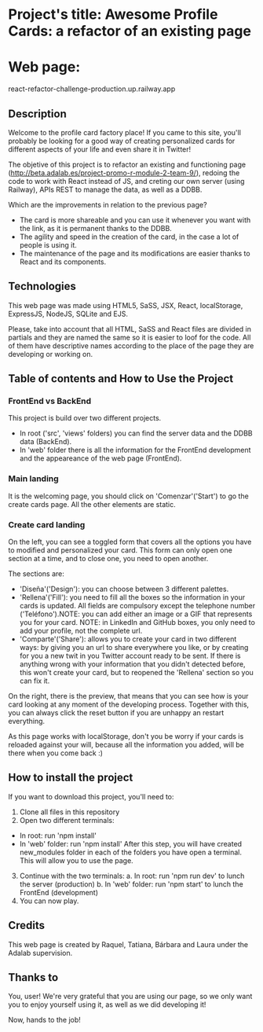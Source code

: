 # Project's title: Awesome Profile Cards: a refactor of an existing page

# Web page:

react-refactor-challenge-production.up.railway.app

## Description

Welcome to the profile card factory place! If you came to this site, you'll probably be looking for a good way of creating personalized cards for different aspects of your life and even share it in Twitter!

The objetive of this project is to refactor an existing and functioning page (http://beta.adalab.es/project-promo-r-module-2-team-9/), redoing the code to work with React instead of JS, and creting our own server (using Railway), APIs REST to manage the data, as well as a DDBB.

Which are the improvements in relation to the previous page?

- The card is more shareable and you can use it whenever you want with the link, as it is permanent thanks to the DDBB.
- The agility and speed in the creation of the card, in the case a lot of people is using it.
- The maintenance of the page and its modifications are easier thanks to React and its components.

## Technologies

This web page was made using HTML5, SaSS, JSX, React, localStorage, ExpressJS, NodeJS, SQLite and EJS.

Please, take into account that all HTML, SaSS and React files are divided in partials and they are named the same so it is easier to loof for the code. All of them have descriptive names according to the place of the page they are developing or working on.

## Table of contents and How to Use the Project

### FrontEnd vs BackEnd

This project is build over two different projects.

- In root ('src', 'views' folders) you can find the server data and the DDBB data (BackEnd).
- In 'web' folder there is all the information for the FrontEnd development and the appeareance of the web page (FrontEnd).

### Main landing

It is the welcoming page, you should click on 'Comenzar'('Start') to go the create cards page. All the other elements are static.

### Create card landing

On the left, you can see a toggled form that covers all the options you have to modified and personalized your card. This form can only open one section at a time, and to close one, you need to open another.

The sections are:

- 'Diseña'('Design'): you can choose between 3 different palettes.
- 'Rellena'('Fill'): you need to fill all the boxes so the information in your cards is updated. All fields are compulsory except the telephone number ('Teléfono').NOTE: you can add either an image or a GIF that represents you for your card. NOTE: in LinkedIn and GitHub boxes, you only need to add your profile, not the complete url.
- 'Comparte'('Share'): allows you to create your card in two different ways: by giving you an url to share everywhere you like, or by creating for you a new twit in you Twitter account ready to be sent. If there is anything wrong with your information that you didn't detected before, this won't create your card, but to reopened the 'Rellena' section so you can fix it.

On the right, there is the preview, that means that you can see how is your card looking at any moment of the developing process. Together with this, you can always click the reset button if you are unhappy an restart everything.

As this page works with localStorage, don't you be worry if your cards is reloaded against your will, because all the information you added, will be there when you come back :)

## How to install the project

If you want to download this project, you'll need to:

1. Clone all files in this repository
2. Open two different terminals:

- In root: run 'npm install'
- In 'web' folder: run 'npm install'
  After this step, you will have created new_modules folder in each of the folders you have open a terminal. This will allow you to use the page.

3. Continue with the two terminals:
   a. In root: run 'npm run dev' to lunch the server (production)
   b. In 'web' folder: run 'npm start' to lunch the FrontEnd (development)
4. You can now play.

## Credits

This web page is created by Raquel, Tatiana, Bárbara and Laura under the Adalab supervision.

## Thanks to

You, user! We're very grateful that you are using our page, so we only want you to enjoy yourself using it, as well as we did developing it!

Now, hands to the job!

